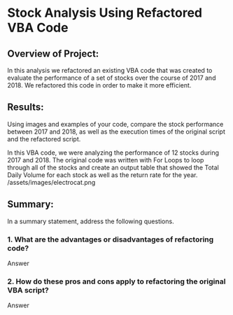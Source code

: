 # Stock Analysis Using Refactored VBA Code

## Overview of Project: 
In this analysis we refactored an existing VBA code that was created to evaluate the performance of a set of stocks over the course of 2017 and 2018. We refactored this code in order to make it more efficient. 


## Results: 
Using images and examples of your code, compare the stock performance between 2017 and 2018, as well as the execution times of the original script and the refactored script.

In this VBA code, we were analyzing the performance of 12 stocks during 2017 and 2018. The original code was written with For Loops to loop through all of the stocks and create an output table that showed the Total Daily Volume for each stock as well as the return rate for the year. /assets/images/electrocat.png

## Summary: 
In a summary statement, address the following questions.

### 1. What are the advantages or disadvantages of refactoring code?
Answer 


### 2. How do these pros and cons apply to refactoring the original VBA script?
Answer 

